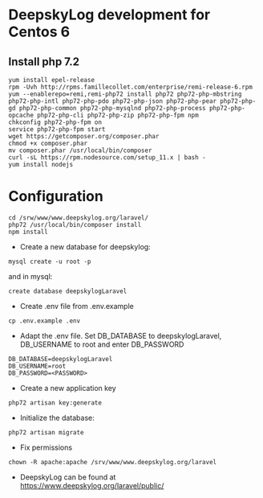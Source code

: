 # DeepskyLog development for Centos 6

## Install php 7.2

```
yum install epel-release
rpm -Uvh http://rpms.famillecollet.com/enterprise/remi-release-6.rpm
yum --enablerepo=remi,remi-php72 install php72 php72-php-mbstring php72-php-intl php72-php-pdo php72-php-json php72-php-pear php72-php-gd php72-php-common php72-php-mysqlnd php72-php-process php72-php-opcache php72-php-cli php72-php-zip php72-php-fpm npm
chkconfig php72-php-fpm on
service php72-php-fpm start
wget https://getcomposer.org/composer.phar
chmod +x composer.phar
mv composer.phar /usr/local/bin/composer
curl -sL https://rpm.nodesource.com/setup_11.x | bash -
yum install nodejs
```

# Configuration

```
cd /srw/www/www.deepskylog.org/laravel/
php72 /usr/local/bin/composer install
npm install
```

+ Create a new database for deepskylog:
```
mysql create -u root -p
```

and in mysql:
```
create database deepskylogLaravel
```

+ Create .env file from .env.example
```
cp .env.example .env

```
+ Adapt the .env file. Set DB_DATABASE to deepskylogLaravel, DB_USERNAME to root and enter DB_PASSWORD
```
DB_DATABASE=deepskylogLaravel
DB_USERNAME=root
DB_PASSWORD=<PASSWORD>
```
+ Create a new application key
```
php72 artisan key:generate
```
+ Initialize the database:
```
php72 artisan migrate
```

+ Fix permissions
```
chown -R apache:apache /srv/www/www.deepskylog.org/laravel
```

+ DeepskyLog can be found at https://www.deepskylog.org/laravel/public/
